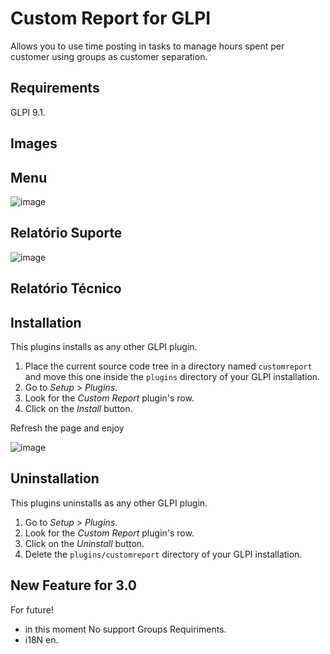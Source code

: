 # Custom Report for GLPI 
Allows you to use time posting in tasks to manage hours spent per customer using groups as customer separation.

Requirements
------------
GLPI 9.1.

Images
------------
Menu
------------
![image](https://github.com/ambientelivre/custom_report/assets/97977665/9f20d9c0-81d2-4a9e-a6c0-f8ed919b3840)

Relatório Suporte
-----------------
![image](https://github.com/ambientelivre/custom_report/assets/97977665/00d1e702-9e6a-43d6-a00d-2ca732b789d8)

Relatório Técnico
-----------------

Installation
------------

This plugins installs as any other GLPI plugin.

1. Place the current source code tree in a directory named `customreport` and move this
   one inside the `plugins` directory of your GLPI installation.
2. Go to *Setup* > *Plugins*.
3. Look for the *Custom Report* plugin's row.
4. Click on the *Install* button.

Refresh the page and enjoy 

![image](https://github.com/ambientelivre/custom_report/assets/97977665/3ae71aeb-5b47-4399-8823-88ffee105de8)


Uninstallation
--------------

This plugins uninstalls as any other GLPI plugin.

1. Go to *Setup* > *Plugins*.
2. Look for the *Custom Report* plugin's row.
3. Click on the *Uninstall* button.
4. Delete the `plugins/customreport` directory of your GLPI installation.

New Feature for 3.0 
--------------
For future!
* in this moment No support Groups Requiriments.
* i18N en.
